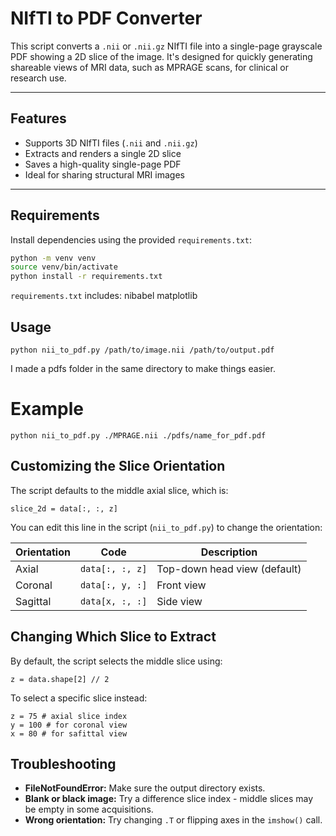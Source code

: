 # NIfTI to PDF Converter

This script converts a `.nii` or `.nii.gz` NIfTI file into a single-page grayscale PDF showing a 2D slice of the image. It's designed for quickly generating shareable views of MRI data, such as MPRAGE scans, for clinical or research use.

---

## Features

- Supports 3D NIfTI files (`.nii` and `.nii.gz`)
- Extracts and renders a single 2D slice
- Saves a high-quality single-page PDF
- Ideal for sharing structural MRI images

---

## Requirements

Install dependencies using the provided `requirements.txt`:

```bash
python -m venv venv
source venv/bin/activate
python install -r requirements.txt
```

`requirements.txt` includes:
nibabel
matplotlib

## Usage
```
python nii_to_pdf.py /path/to/image.nii /path/to/output.pdf
```
I made a pdfs folder in the same directory to make things easier.
# Example
```
python nii_to_pdf.py ./MPRAGE.nii ./pdfs/name_for_pdf.pdf
```
## Customizing the Slice Orientation
The script defaults to the middle axial slice, which is: 
```
slice_2d = data[:, :, z]
```
You can edit this line in the script (`nii_to_pdf.py`) to change the orientation:

| Orientation | Code           | Description             |
|-------------|----------------|-------------------------|
| Axial       | `data[:, :, z]` | Top-down head view (default) |
| Coronal     | `data[:, y, :]` | Front view              |
| Sagittal    | `data[x, :, :]` | Side view               |

## Changing Which Slice to Extract
By default, the script selects the middle slice using:
```
z = data.shape[2] // 2
```
To select a specific slice instead:
```
z = 75 # axial slice index
y = 100 # for coronal view
x = 80 # for safittal view
```
## Troubleshooting
- **FileNotFoundError:**
  Make sure the output directory exists.
- **Blank or black image:**
  Try a difference slice index - middle slices may be empty in some acquisitions.
- **Wrong orientation:**
  Try changing `.T` or flipping axes in the `imshow()` call.
